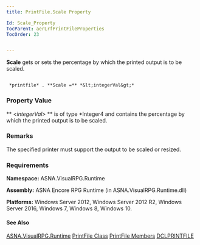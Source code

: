 ```yaml
---
title: PrintFile.Scale Property

Id: Scale_Property
TocParent: aerLrfPrintFileProperties
TocOrder: 23


---
```


**Scale** gets or sets the percentage by which the printed output is to be scaled. 

```

 *printfile* . **Scale =** *&lt;integerVal&gt;* 
```

### Property Value
** *&lt;integerVal&gt;* ** is of type *Integer4 and contains the percentage by which the printed output is to be scaled. 

### Remarks
The specified printer must support the output to be scaled or resized.

### Requirements
**Namespace:** ASNA.VisualRPG.Runtime 

**Assembly:** ASNA Encore RPG Runtime (in ASNA.VisualRPG.Runtime.dll) 

**Platforms:** Windows Server 2012, Windows Server 2012 R2, Windows Server 2016, Windows 7, Windows 8, Windows 10. 

#### See Also
[ASNA.VisualRPG.Runtime](aerLrfRuntimeNamespace.html)
[PrintFile Class](aerLrfPrintFileClass.html)
[PrintFile Members](aerLrfPrintFileMembers.html)
[DCLPRINTFILE](DCLPRINTFILE.html) 
